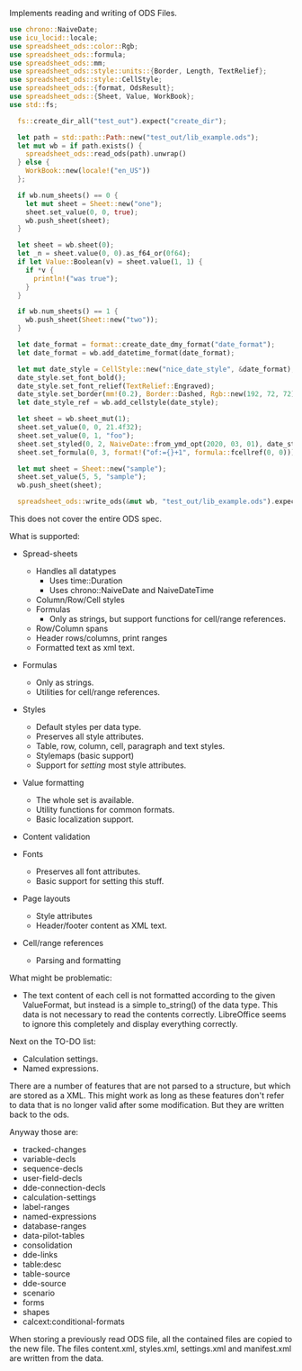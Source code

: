 Implements reading and writing of ODS Files.

```rust
use chrono::NaiveDate;
use icu_locid::locale;
use spreadsheet_ods::color::Rgb;
use spreadsheet_ods::formula;
use spreadsheet_ods::mm;
use spreadsheet_ods::style::units::{Border, Length, TextRelief};
use spreadsheet_ods::style::CellStyle;
use spreadsheet_ods::{format, OdsResult};
use spreadsheet_ods::{Sheet, Value, WorkBook};
use std::fs;

  fs::create_dir_all("test_out").expect("create_dir");

  let path = std::path::Path::new("test_out/lib_example.ods");
  let mut wb = if path.exists() {
    spreadsheet_ods::read_ods(path).unwrap()
  } else {
    WorkBook::new(locale!("en_US"))
  };

  if wb.num_sheets() == 0 {
    let mut sheet = Sheet::new("one");
    sheet.set_value(0, 0, true);
    wb.push_sheet(sheet);
  }

  let sheet = wb.sheet(0);
  let _n = sheet.value(0, 0).as_f64_or(0f64);
  if let Value::Boolean(v) = sheet.value(1, 1) {
    if *v {
      println!("was true");
    }
  }

  if wb.num_sheets() == 1 {
    wb.push_sheet(Sheet::new("two"));
  }

  let date_format = format::create_date_dmy_format("date_format");
  let date_format = wb.add_datetime_format(date_format);

  let mut date_style = CellStyle::new("nice_date_style", &date_format);
  date_style.set_font_bold();
  date_style.set_font_relief(TextRelief::Engraved);
  date_style.set_border(mm!(0.2), Border::Dashed, Rgb::new(192, 72, 72));
  let date_style_ref = wb.add_cellstyle(date_style);

  let sheet = wb.sheet_mut(1);
  sheet.set_value(0, 0, 21.4f32);
  sheet.set_value(0, 1, "foo");
  sheet.set_styled(0, 2, NaiveDate::from_ymd_opt(2020, 03, 01), date_style_ref);
  sheet.set_formula(0, 3, format!("of:={}+1", formula::fcellref(0, 0)));

  let mut sheet = Sheet::new("sample");
  sheet.set_value(5, 5, "sample");
  wb.push_sheet(sheet);

  spreadsheet_ods::write_ods(&mut wb, "test_out/lib_example.ods").expect("write_ods")

```

This does not cover the entire ODS spec.

What is supported:

* Spread-sheets
    * Handles all datatypes
        * Uses time::Duration
        * Uses chrono::NaiveDate and NaiveDateTime
    * Column/Row/Cell styles
    * Formulas
        * Only as strings, but support functions for cell/range references.
    * Row/Column spans
    * Header rows/columns, print ranges
    * Formatted text as xml text.

* Formulas
    * Only as strings.
    * Utilities for cell/range references.

* Styles
    * Default styles per data type.
    * Preserves all style attributes.
    * Table, row, column, cell, paragraph and text styles.
    * Stylemaps (basic support)
    * Support for *setting* most style attributes.

* Value formatting
    * The whole set is available.
    * Utility functions for common formats.
    * Basic localization support.

* Content validation

* Fonts
    * Preserves all font attributes.
    * Basic support for setting this stuff.

* Page layouts
    * Style attributes
    * Header/footer content as XML text.

* Cell/range references
    * Parsing and formatting

What might be problematic:

* The text content of each cell is not formatted according to the given
  ValueFormat,
  but instead is a simple to_string() of the data type. This data is not
  necessary
  to read the contents correctly. LibreOffice seems to ignore this completely
  and display everything correctly.

Next on the TO-DO list:

* Calculation settings.
* Named expressions.

There are a number of features that are not parsed to a structure,
but which are stored as a XML. This might work as long as
these features don't refer to data that is no longer valid after
some modification. But they are written back to the ods.

Anyway those are:

* tracked-changes
* variable-decls
* sequence-decls
* user-field-decls
* dde-connection-decls
* calculation-settings
* label-ranges
* named-expressions
* database-ranges
* data-pilot-tables
* consolidation
* dde-links
* table:desc
* table-source
* dde-source
* scenario
* forms
* shapes
* calcext:conditional-formats

When storing a previously read ODS file, all the contained files
are copied to the new file. The files content.xml, styles.xml,
settings.xml and manifest.xml are written from the data.

